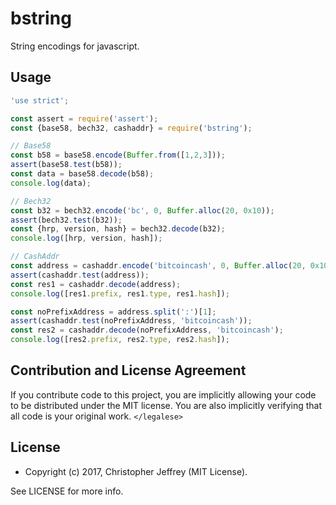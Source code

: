 # bstring

String encodings for javascript.

## Usage

``` js
'use strict';

const assert = require('assert');
const {base58, bech32, cashaddr} = require('bstring');

// Base58
const b58 = base58.encode(Buffer.from([1,2,3]));
assert(base58.test(b58));
const data = base58.decode(b58);
console.log(data);

// Bech32
const b32 = bech32.encode('bc', 0, Buffer.alloc(20, 0x10));
assert(bech32.test(b32));
const {hrp, version, hash} = bech32.decode(b32);
console.log([hrp, version, hash]);

// CashAddr
const address = cashaddr.encode('bitcoincash', 0, Buffer.alloc(20, 0x10));
assert(cashaddr.test(address));
const res1 = cashaddr.decode(address);
console.log([res1.prefix, res1.type, res1.hash]);

const noPrefixAddress = address.split(':')[1];
assert(cashaddr.test(noPrefixAddress, 'bitcoincash'));
const res2 = cashaddr.decode(noPrefixAddress, 'bitcoincash');
console.log([res2.prefix, res2.type, res2.hash]);
```

## Contribution and License Agreement

If you contribute code to this project, you are implicitly allowing your code
to be distributed under the MIT license. You are also implicitly verifying that
all code is your original work. `</legalese>`

## License

- Copyright (c) 2017, Christopher Jeffrey (MIT License).

See LICENSE for more info.
